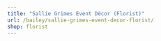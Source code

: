 ```yaml
---
title: "Sallie Grimes Event Décor (Florist)"
url: /bailey/sallie-grimes-event-decor-florist/
shop: florist
---
```

